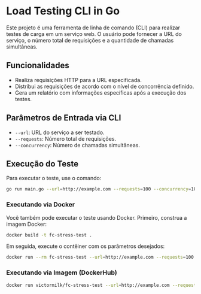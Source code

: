 # Load Testing CLI in Go

Este projeto é uma ferramenta de linha de comando (CLI) para realizar testes de carga em um serviço web. O usuário pode fornecer a URL do serviço, o número total de requisições e a quantidade de chamadas simultâneas.

## Funcionalidades

- Realiza requisições HTTP para a URL especificada.
- Distribui as requisições de acordo com o nível de concorrência definido.
- Gera um relatório com informações específicas após a execução dos testes.

## Parâmetros de Entrada via CLI

- `--url`: URL do serviço a ser testado.
- `--requests`: Número total de requisições.
- `--concurrency`: Número de chamadas simultâneas.

## Execução do Teste

Para executar o teste, use o comando:

```sh
go run main.go --url=http://example.com --requests=100 --concurrency=10
```

### Executando via Docker

Você também pode executar o teste usando Docker. Primeiro, construa a imagem Docker:

```sh
docker build -t fc-stress-test .
```

Em seguida, execute o contêiner com os parâmetros desejados:

```sh
docker run --rm fc-stress-test --url=http://example.com --requests=100 --concurrency=10
```

### Executando via Imagem (DockerHub)

```sh
docker run victormilk/fc-stress-test --url=http://example.com --requests=100 --concurrency=10